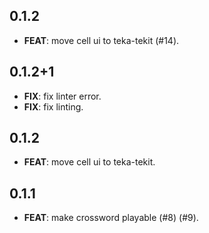 ## 0.1.2

 - **FEAT**: move cell ui to teka-tekit (#14).

## 0.1.2+1

 - **FIX**: fix linter error.
 - **FIX**: fix linting.

## 0.1.2

 - **FEAT**: move cell ui to teka-tekit.

## 0.1.1

 - **FEAT**: make crossword playable (#8) (#9).

